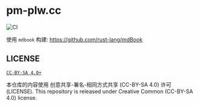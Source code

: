 # pm-plw.cc

![CI](https://github.com/fm-elpac/pm-plw.cc/actions/workflows/ci.yml/badge.svg)

使用 `mdbook` 构建: <https://github.com/rust-lang/mdBook>

## LICENSE

[`CC-BY-SA 4.0+`](https://creativecommons.org/licenses/by-sa/4.0/)

本仓库的内容使用 创意共享-署名-相同方式共享 (CC-BY-SA 4.0) 许可 (LICENSE). This
repository is released under Creative Common (CC-BY-SA 4.0) license.
